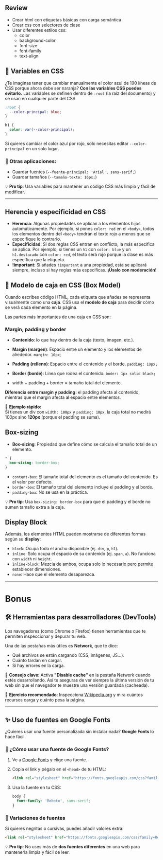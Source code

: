 ## Review 
- Crear html con etiquetas básicas con carga semántica
- Crear css con selectores de clase
- Usar diferentes estilos css:
  - color
  - background-color
  - font-size
  - font-family
  - text-align




## 🎨 Variables en CSS 
¿Te imaginas tener que cambiar manualmente el color azul de 100 líneas de CSS porque ahora debe ser naranja? **Con las variables CSS puedes evitarlo.** Las variables se definen dentro de `:root` (la raíz del documento) y se usan en cualquier parte del CSS.

```css
:root {
  --color-principal: blue;
}

h1 {
  color: var(--color-principal);
}
```
Si quieres cambiar el color azul por rojo, solo necesitas editar `--color-principal` en un solo lugar.

### 🔹 Otras aplicaciones:
- Guardar fuentes (`--fuente-principal: 'Arial', sans-serif;`)
- Guardar tamaños (`--tamaño-texto: 16px;`)

💡 **Pro tip**: Usa variables para mantener un código CSS más limpio y fácil de modificar.

---

## Herencia y especificidad en CSS

- **Herencia**: Algunas propiedades se aplican a los elementos hijos automáticamente. Por ejemplo, si pones `color: red` en el `<body>`, todos los elementos dentro del `<body>` tendrán el texto rojo a menos que se especifique lo contrario.
- **Especificidad**: Si dos reglas CSS entran en conflicto, la más específica se aplica. Por ejemplo, si tienes un `h1` con `color: blue` y un `h1.destacado` con `color: red`, el texto será rojo porque la clase es más específica que la etiqueta.
- **!important**: Si añades `!important` a una propiedad, esta se aplicará siempre, incluso si hay reglas más específicas. **¡Úsalo con moderación!**

## 📌  Modelo de caja en CSS (Box Model)

Cuando escribes código HTML, cada etiqueta que añades se representa visualmente como una **caja**. CSS usa el **modelo de caja** para decidir cómo se verá cada elemento en la página.

Las partes más importantes de una caja en CSS son:


### Margin, padding y border
- **Contenido**: lo que hay dentro de la caja (texto, imagen, etc.).
- **Margin (margen)**: Espacio entre un elemento y los elementos de alrededor. `margin: 10px;`
- **Padding (relleno)**: Espacio entre el contenido y el borde. `padding: 10px;`
- **Border (borde)**: Línea que rodea el contenido. `boder: 1px solid black;` 

- width + padding + border = tamaño total del elemento.
  
**Diferencia entre margin y padding:** el padding afecta al contenido, mientras que el margin afecta al espacio entre elementos.

📌 **Ejemplo rápido:**  
Si tienes un div con `width: 100px` y `padding: 10px`, la caja total no medirá 100px sino **120px** (porque el padding se suma).

## Box-sizing
  - **Box-sizing**: Propiedad que define cómo se calcula el tamaño total de un elemento.
  
  ```css
  * {
    box-sizing: border-box;
  }
  ```
  - `content-box`: El tamaño total del elemento es el tamaño del contenido. Es el valor por defecto.
  - `border-box`: El tamaño total del elemento incluye el padding y el borde.
  - `padding-box`: No se usa en la práctica.

💡 **Pro tip**: Usa `box-sizing: border-box` para que el padding y el borde no sumen tamaño extra a la caja.

## Display Block

Además, los elementos HTML pueden mostrarse de diferentes formas según su **display**:

- `block`: Ocupa todo el ancho disponible (ej. `div`, `p`, `h1`).
- `inline`: Solo ocupa el espacio de su contenido (ej. `span`, `a`). No funciona con `width` ni `height`.
- `inline-block`: Mezcla de ambos, ocupa solo lo necesario pero permite establecer dimensiones.
- `none`: Hace que el elemento desaparezca.

---

# Bonus
## 🛠️ Herramientas para desarrolladores (DevTools)

Los navegadores (como Chrome o Firefox) tienen herramientas que te permiten inspeccionar y depurar tu web.

Una de las pestañas más útiles es **Network**, que te dice:
- Qué archivos se están cargando (CSS, imágenes, JS…).
- Cuánto tardan en cargar.
- Si hay errores en la carga.

🔹 **Consejo clave**: Activa **"Disable cache"** en la pestaña Network cuando estés desarrollando. Así te aseguras de ver siempre la última versión de tu web sin que el navegador te muestre una versión guardada (cacheada).

👀 **Ejercicio recomendado**: Inspecciona [Wikipedia.org](https://wikipedia.org) y mira cuántos recursos carga y cuánto pesa la página.

---

## ✨ Uso de fuentes en Google Fonts

¿Quieres usar una fuente personalizada sin instalar nada? **Google Fonts** lo hace fácil.

### 🔹 ¿Cómo usar una fuente de Google Fonts?
1. Ve a [Google Fonts](https://fonts.google.com) y elige una fuente.
2. Copia el link y pégalo en el `<head>` de tu HTML:

   ```html
   <link rel="stylesheet" href="https://fonts.googleapis.com/css?family=Roboto">
   ```

3. Usa la fuente en tu CSS:

   ```css
   body {
     font-family: 'Roboto', sans-serif;
   }
   ```

### 🔹 Variaciones de fuentes
Si quieres negritas o cursivas, puedes añadir valores extra:

```html
<link rel="stylesheet" href="https://fonts.googleapis.com/css?family=Roboto:400,700,italic">
```

💡 **Pro tip**: No uses más de **dos fuentes diferentes** en una web para mantenerla limpia y fácil de leer.
